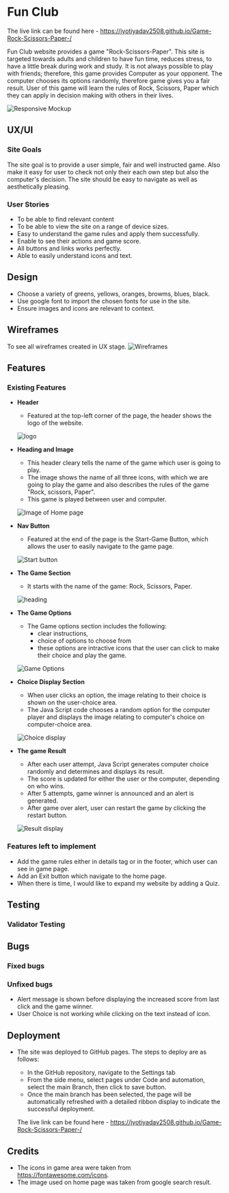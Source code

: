 # Fun Club
The live link can be found here - https://jyotiyadav2508.github.io/Game-Rock-Scissors-Paper-/

Fun Club website provides a game "Rock-Scissors-Paper". This site is targeted towards adults and children to have fun time, reduces stress, to have a little break during work and study. It is not always possible to play with friends; therefore, this game provides Computer as your opponent. The computer chooses its options randomly, therefore game gives you a fair result. User of this game will learn the rules of Rock, Scissors, Paper which they can apply in decision making with others in their lives.


![Responsive Mockup](...............)

## UX/UI 

### Site Goals

The site goal is to provide a user simple, fair and well instructed game. Also make it easy for user to check not only their each own step but also the computer's decision. The site should be easy to navigate as well as aesthetically pleasing.

### User Stories

- To be able to find relevant content
- To be able to view the site on a range of device sizes.
- Easy to understand the game rules and apply them successfully.
- Enable to see their actions and game score.
- All buttons and links works perfectly.
- Able to easily understand icons and text. 
  
## Design

- Choose a variety of greens, yellows, oranges, browms, blues, black.
- Use google font to import the chosen fonts for use in the site.
- Ensure images and icons are relevant to context.

## Wireframes

 To see all wireframes created in UX stage. ![Wireframes]() 

## Features

### Existing Features

- __Header__

  - Featured at the top-left corner of the page, the header shows the logo of the website.

  ![logo]()

- __Heading and Image__

  - This header cleary tells the name of the game which user is going to play.
  - The image shows the name of all three icons, with which we are going to play the game and also describes the rules of the game "Rock, scissors, Paper".
  - This game is played between user and computer.

   ![Image of Home page ]()

- __Nav Button__ 

  - Featured at the end of the page is the Start-Game Button, which allows the user to easily navigate to the game page.  

   ![Start button]()

- __The Game Section__  

  - It starts with the name of the game: Rock, Scissors, Paper.

   ![heading]()

- __The Game Options__  

  - The Game options section includes the following:
    - clear instructions,
    - choice of options to choose from
    - these options are intractive icons that the user can click to make their choice and play the game.

   ![ Game Options]()

 - __Choice Display Section__ 

   - When user clicks an option, the image relating to their choice is shown on the user-choice area.
   - The Java Script code chooses a random option for the computer player and displays the image relating to computer's choice on computer-choice  area.

    ![Choice display]() 

 - __The game Result__ 

   - After each user attempt, Java Script generates computer choice randomly and determines and displays its result. 
   - The score is updated for either the user or the computer, depending on who wins.
   - After 5 attempts, game winner is announced and an alert is generated.
   - After game over alert, user can restart the game by clicking the restart button.

   ![Result display]() 


### Features left to implement

  - Add the game rules either in details tag or in the footer, which user can see in game page.
  - Add an Exit button which navigate to the home page.
  - When there is time, I would like to expand my website by adding a Quiz.

## Testing  

### Validator Testing 


## Bugs

### Fixed bugs

### Unfixed bugs

  - Alert message is shown before displaying the increased score from last click and the game winner.
  - User Choice is not working while clicking on the text instead of icon.

## Deployment

- The site was deployed to GitHub pages. The steps to deploy are as follows: 
  - In the GitHub repository, navigate to the Settings tab 
  - From the side menu, select pages under Code and automation, select the main Branch, then click to save button.
  - Once the main branch has been selected, the page will be automatically refreshed with a detailed ribbon display to indicate the successful deployment. 

  The live link can be found here - https://jyotiyadav2508.github.io/Game-Rock-Scissors-Paper-/

## Credits 

  - The icons in game area were taken from https://fontawesome.com/icons.
  - The image used on home page was taken from google search result.
